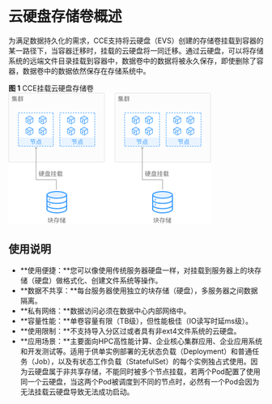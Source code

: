 # 云硬盘存储卷概述<a name="cce_01_0253"></a>

为满足数据持久化的需求，CCE支持将云硬盘（EVS）创建的存储卷挂载到容器的某一路径下，当容器迁移时，挂载的云硬盘将一同迁移。通过云硬盘，可以将存储系统的远端文件目录挂载到容器中，数据卷中的数据将被永久保存，即使删除了容器，数据卷中的数据依然保存在存储系统中。

**图 1**  CCE挂载云硬盘存储卷<a name="fig11623870218"></a>  
![](figures/CCE挂载云硬盘存储卷.png "CCE挂载云硬盘存储卷")

## 使用说明<a name="section729922716246"></a>

-   **使用便捷：**您可以像使用传统服务器硬盘一样，对挂载到服务器上的块存储（硬盘）做格式化、创建文件系统等操作。
-   **数据不共享：**每台服务器使用独立的块存储（硬盘），多服务器之间数据隔离。
-   **私有网络：**数据访问必须在数据中心内部网络中。
-   **容量性能：**单卷容量有限（TB级），但性能极佳（IO读写时延ms级）。
-   **使用限制：**不支持导入分区过或者具有非ext4文件系统的云硬盘。
-   **应用场景：**主要面向HPC高性能计算、企业核心集群应用、企业应用系统和开发测试等。适用于供单实例部署的无状态负载（Deployment）和普通任务（Job），以及有状态工作负载（StatefulSet）的每个实例独占式使用。因为云硬盘属于非共享存储，不能同时被多个节点挂载，若两个Pod配置了使用同一个云硬盘，当这两个Pod被调度到不同的节点时，必然有一个Pod会因为无法挂载云硬盘导致无法成功启动。


